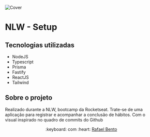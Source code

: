![Cover](https://user-images.githubusercontent.com/101301928/214165032-0ee34cca-4970-42d2-ae40-460610255e21.png)

# NLW - Setup
## Tecnologias utilizadas

- NodeJS
- Typescript
- Prisma
- Fastify
- ReactJS
- Tailwind

## Sobre o projeto


Realizado durante a NLW, bootcamp da Rocketseat.
Trate-se de uma aplicação para registrar e acompanhar a conclusão de hábitos.
Com o visual inspirado no quadro de commits do Github


<p align="center">:keyboard: com :heart: <a target="_blank" href="https://www.linkedin.com/in/rafael-rodrigues-bento-298114236/">Rafael Bento</a></p>
